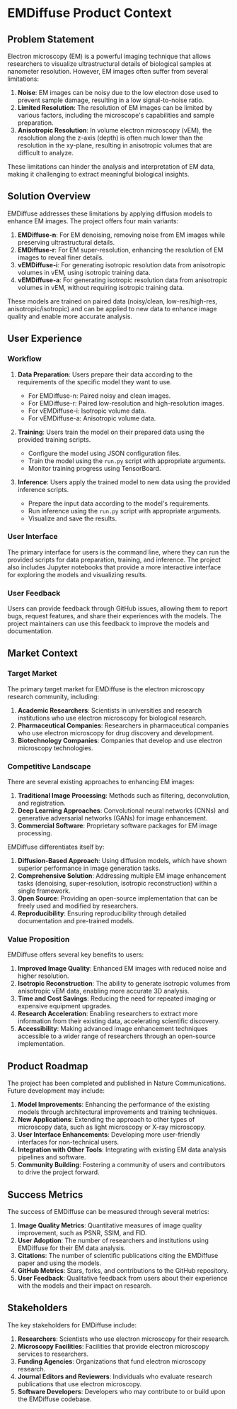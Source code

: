 # EMDiffuse Product Context

## Problem Statement

Electron microscopy (EM) is a powerful imaging technique that allows researchers to visualize ultrastructural details of biological samples at nanometer resolution. However, EM images often suffer from several limitations:

1. **Noise**: EM images can be noisy due to the low electron dose used to prevent sample damage, resulting in a low signal-to-noise ratio.
2. **Limited Resolution**: The resolution of EM images can be limited by various factors, including the microscope's capabilities and sample preparation.
3. **Anisotropic Resolution**: In volume electron microscopy (vEM), the resolution along the z-axis (depth) is often much lower than the resolution in the xy-plane, resulting in anisotropic volumes that are difficult to analyze.

These limitations can hinder the analysis and interpretation of EM data, making it challenging to extract meaningful biological insights.

## Solution Overview

EMDiffuse addresses these limitations by applying diffusion models to enhance EM images. The project offers four main variants:

1. **EMDiffuse-n**: For EM denoising, removing noise from EM images while preserving ultrastructural details.
2. **EMDiffuse-r**: For EM super-resolution, enhancing the resolution of EM images to reveal finer details.
3. **vEMDiffuse-i**: For generating isotropic resolution data from anisotropic volumes in vEM, using isotropic training data.
4. **vEMDiffuse-a**: For generating isotropic resolution data from anisotropic volumes in vEM, without requiring isotropic training data.

These models are trained on paired data (noisy/clean, low-res/high-res, anisotropic/isotropic) and can be applied to new data to enhance image quality and enable more accurate analysis.

## User Experience

### Workflow

1. **Data Preparation**: Users prepare their data according to the requirements of the specific model they want to use.
   - For EMDiffuse-n: Paired noisy and clean images.
   - For EMDiffuse-r: Paired low-resolution and high-resolution images.
   - For vEMDiffuse-i: Isotropic volume data.
   - For vEMDiffuse-a: Anisotropic volume data.

2. **Training**: Users train the model on their prepared data using the provided training scripts.
   - Configure the model using JSON configuration files.
   - Train the model using the `run.py` script with appropriate arguments.
   - Monitor training progress using TensorBoard.

3. **Inference**: Users apply the trained model to new data using the provided inference scripts.
   - Prepare the input data according to the model's requirements.
   - Run inference using the `run.py` script with appropriate arguments.
   - Visualize and save the results.

### User Interface

The primary interface for users is the command line, where they can run the provided scripts for data preparation, training, and inference. The project also includes Jupyter notebooks that provide a more interactive interface for exploring the models and visualizing results.

### User Feedback

Users can provide feedback through GitHub issues, allowing them to report bugs, request features, and share their experiences with the models. The project maintainers can use this feedback to improve the models and documentation.

## Market Context

### Target Market

The primary target market for EMDiffuse is the electron microscopy research community, including:

1. **Academic Researchers**: Scientists in universities and research institutions who use electron microscopy for biological research.
2. **Pharmaceutical Companies**: Researchers in pharmaceutical companies who use electron microscopy for drug discovery and development.
3. **Biotechnology Companies**: Companies that develop and use electron microscopy technologies.

### Competitive Landscape

There are several existing approaches to enhancing EM images:

1. **Traditional Image Processing**: Methods such as filtering, deconvolution, and registration.
2. **Deep Learning Approaches**: Convolutional neural networks (CNNs) and generative adversarial networks (GANs) for image enhancement.
3. **Commercial Software**: Proprietary software packages for EM image processing.

EMDiffuse differentiates itself by:

1. **Diffusion-Based Approach**: Using diffusion models, which have shown superior performance in image generation tasks.
2. **Comprehensive Solution**: Addressing multiple EM image enhancement tasks (denoising, super-resolution, isotropic reconstruction) within a single framework.
3. **Open Source**: Providing an open-source implementation that can be freely used and modified by researchers.
4. **Reproducibility**: Ensuring reproducibility through detailed documentation and pre-trained models.

### Value Proposition

EMDiffuse offers several key benefits to users:

1. **Improved Image Quality**: Enhanced EM images with reduced noise and higher resolution.
2. **Isotropic Reconstruction**: The ability to generate isotropic volumes from anisotropic vEM data, enabling more accurate 3D analysis.
3. **Time and Cost Savings**: Reducing the need for repeated imaging or expensive equipment upgrades.
4. **Research Acceleration**: Enabling researchers to extract more information from their existing data, accelerating scientific discovery.
5. **Accessibility**: Making advanced image enhancement techniques accessible to a wider range of researchers through an open-source implementation.

## Product Roadmap

The project has been completed and published in Nature Communications. Future development may include:

1. **Model Improvements**: Enhancing the performance of the existing models through architectural improvements and training techniques.
2. **New Applications**: Extending the approach to other types of microscopy data, such as light microscopy or X-ray microscopy.
3. **User Interface Enhancements**: Developing more user-friendly interfaces for non-technical users.
4. **Integration with Other Tools**: Integrating with existing EM data analysis pipelines and software.
5. **Community Building**: Fostering a community of users and contributors to drive the project forward.

## Success Metrics

The success of EMDiffuse can be measured through several metrics:

1. **Image Quality Metrics**: Quantitative measures of image quality improvement, such as PSNR, SSIM, and FID.
2. **User Adoption**: The number of researchers and institutions using EMDiffuse for their EM data analysis.
3. **Citations**: The number of scientific publications citing the EMDiffuse paper and using the models.
4. **GitHub Metrics**: Stars, forks, and contributions to the GitHub repository.
5. **User Feedback**: Qualitative feedback from users about their experience with the models and their impact on research.

## Stakeholders

The key stakeholders for EMDiffuse include:

1. **Researchers**: Scientists who use electron microscopy for their research.
2. **Microscopy Facilities**: Facilities that provide electron microscopy services to researchers.
3. **Funding Agencies**: Organizations that fund electron microscopy research.
4. **Journal Editors and Reviewers**: Individuals who evaluate research publications that use electron microscopy.
5. **Software Developers**: Developers who may contribute to or build upon the EMDiffuse codebase.
